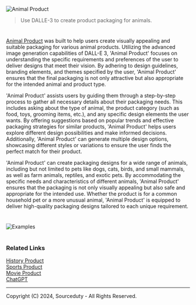 ![Animal Product](https://github.com/sourceduty/Animal_Product/assets/123030236/c44bc17b-fe12-485b-b8eb-ebbfb5fa388b)

> Use DALLE-3 to create product packaging for animals.

#

[Animal Product](https://chatgpt.com/g/g-SskXtogt9-animal-product) was built to help users create visually appealing and suitable packaging for various animal products. Utilizing the advanced image generation capabilities of DALL-E 3, 'Animal Product' focuses on understanding the specific requirements and preferences of the user to deliver designs that meet their vision. By adhering to design guidelines, branding elements, and themes specified by the user, 'Animal Product' ensures that the final packaging is not only attractive but also appropriate for the intended animal and product type.

'Animal Product' assists users by guiding them through a step-by-step process to gather all necessary details about their packaging needs. This includes asking about the type of animal, the product category (such as food, toys, grooming items, etc.), and any specific design elements the user wants. By offering suggestions based on popular trends and effective packaging strategies for similar products, 'Animal Product' helps users explore different design possibilities and make informed decisions. Additionally, 'Animal Product' can generate multiple design options, showcasing different styles or variations to ensure the user finds the perfect match for their product.

'Animal Product' can create packaging designs for a wide range of animals, including but not limited to pets like dogs, cats, birds, and small mammals, as well as farm animals, reptiles, and exotic pets. By accommodating the specific needs and characteristics of different animals, 'Animal Product' ensures that the packaging is not only visually appealing but also safe and appropriate for the intended use. Whether the product is for a common household pet or a more unusual animal, 'Animal Product' is equipped to deliver high-quality packaging designs tailored to each unique requirement.

#

![Examples](https://github.com/sourceduty/Animal_Product/assets/123030236/b1734a34-75cb-4f4c-9896-4e72a78a439a)

#
### Related Links

[History Product](https://github.com/sourceduty/History_Product)
<br>
[Sports Product](https://github.com/sourceduty/Sports_Product)
<br>
[Movie Product](https://github.com/sourceduty/Movie_Product)
<br>
[ChatGPT](https://github.com/sourceduty/ChatGPT)

***
Copyright (C) 2024, Sourceduty - All Rights Reserved.
